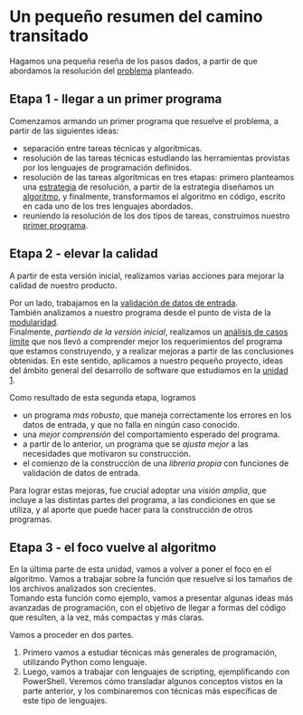 # Un pequeño resumen del camino transitado

Hagamos una pequeña reseña de los pasos dados, a partir de que abordamos la resolución del [problema](../desafio-enunciado.md) planteado.


## Etapa 1 - llegar a un primer programa
Comenzamos armando un primer programa que resuelve el problema, a partir de las siguientes ideas:
- separación entre tareas técnicas y algorítmicas.
- resolución de las tareas técnicas estudiando las herramientas provistas por los lenguajes de programación definidos.
- resolución de las tareas algorítmicas en tres etapas: primero planteamos una [estrategia](../resolvamos/estrategia.md) de resolución, a partir de la estrategia diseñamos un [algoritmo](../resolvamos/algoritmo.md), y finalmente, transformamos el algoritmo en código, escrito en cada uno de los tres lenguajes abordados.
- reuniendo la resolución de los dos tipos de tareas, construimos nuestro [primer programa](../resolvamos/primer-programa.md).


## Etapa 2 - elevar la calidad
A partir de esta versión inicial, realizamos varias acciones para mejorar la calidad de nuestro producto. 

Por un lado, trabajamos en la [validación de datos de entrada](./validacion-datos-entrada.md).  
También analizamos a nuestro programa desde el punto de vista de la [modularidad](../resolvamos/modularidad-primeras-ideas.md).  
Finalmente, _partiendo de la versión inicial_, realizamos un [análisis de casos límite](./casos-limite.md) que nos llevó a comprender mejor los requerimientos del programa que estamos construyendo, y a realizar mejoras a partir de las conclusiones obtenidas. En este sentido, aplicamos a nuestro pequeño proyecto, ideas del ámbito general del desarrollo de software que estudiamos en la [unidad 1](../../programacion-a-desarrollo/programacion-a-desarrollo.index.md).

Como resultado de esta segunda etapa, logramos
- un programa _más robusto_, que maneja correctamente los errores en los datos de entrada, y que no falla en ningún caso conocido.
- una _mejor comprensión_ del comportamiento esperado del programa.
- a partir de lo anterior, un programa que se _ajusta mejor_ a las necesidades que motivaron su construcción.
- el comienzo de la construcción de una _librería propia_ con funciones de validación de datos de entrada.

Para lograr estas mejoras, fue crucial adoptar una _visión amplia_, que incluye a las distintas partes del programa, a las condiciones en que se utiliza, y al aporte que puede hacer para la construcción de otros programas.


## Etapa 3 - el foco vuelve al algoritmo
En la última parte de esta unidad, vamos a volver a poner el foco en el algoritmo. Vamos a trabajar sobre la función que resuelve si los tamaños de los archivos analizados son crecientes.  
Tomando esta función como ejemplo, vamos a presentar algunas ideas más avanzadas de programación, con el objetivo de llegar a formas del código que resulten, a la vez, más compactas y más claras.

Vamos a proceder en dos partes.
1. Primero vamos a estudiar técnicas más generales de programación, utilizando Python como lenguaje.
1. Luego, vamos a trabajar con lenguajes de scripting, ejemplificando con PowerShell. Veremos cómo transladar algunos conceptos vistos en la parte anterior, y los combinaremos con técnicas más específicas de este tipo de lenguajes.




